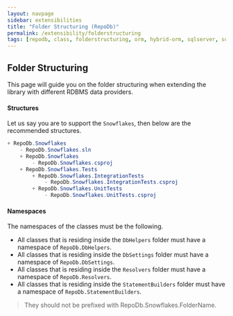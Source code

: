 ```yaml
---
layout: navpage
sidebar: extensibilities
title: "Folder Structuring (RepoDb)"
permalink: /extensibility/folderstructuring
tags: [repodb, class, folderstructuring, orm, hybrid-orm, sqlserver, sqlite, mysql, postgresql]
---
```


## Folder Structuring

This page will guide you on the folder structuring when extending the library with different RDBMS data providers.

#### Structures

Let us say you are to support the `Snowflakes`, then below are the recommended structures.

```csharp
+ RepoDb.Snowflakes
    - RepoDb.Snowflakes.sln
    + RepoDb.Snowflakes
        - RepoDb.Snowflakes.csproj
    + RepoDb.Snowflakes.Tests
        + RepoDb.Snowflakes.IntegrationTests
            - RepoDb.Snowflakes.IntegrationTests.csproj
        + RepoDb.Snowflakes.UnitTests
            - RepoDb.Snowflakes.UnitTests.csproj
```

#### Namespaces

The namespaces of the classes must be the following.

- All classes that is residing inside the `DbHelpers` folder must have a namespace of `RepoDb.DbHelpers`.
- All classes that is residing inside the `DbSettings` folder must have a namespace of `RepoDb.DbSettings`.
- All classes that is residing inside the `Resolvers` folder must have a namespace of `RepoDb.Resolvers`.
- All classes that is residing inside the `StatementBuilders` folder must have a namespace of `RepoDb.StatementBuilders`.

> They should not be prefixed with RepoDb.Snowflakes.FolderName.
